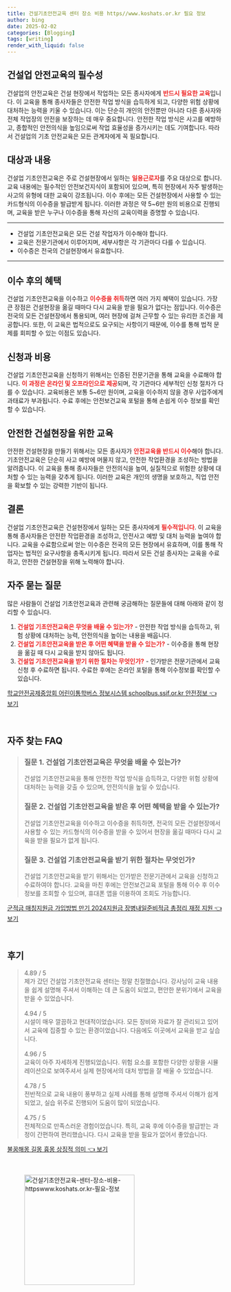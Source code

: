 ```yaml
---
title: 건설기초안전교육 센터 장소 비용 https//www.koshats.or.kr 필요 정보
author: bing
date: 2025-02-02
categories: [Blogging]
tags: [writing]
render_with_liquid: false
---
```



<h2 id='건설업_안전교육의_필수성'>건설업 안전교육의 필수성</h2>

<p>건설업의 안전교육은 건설 현장에서 작업하는 모든 종사자에게 <b><span style="color: #ee2323;">반드시 필요한 교육</span></b>입니다. 이 교육을 통해 종사자들은 안전한 작업 방식을 습득하게 되고, 다양한 위험 상황에 대처하는 능력을 키울 수 있습니다. 이는 단순히 개인의 안전뿐만 아니라 다른 종사자와 전체 작업장의 안전을 보장하는 데 매우 중요합니다. 안전한 작업 방식은 사고를 예방하고, 종합적인 안전의식을 높임으로써 작업 효율성을 증가시키는 데도 기여합니다. 따라서 건설업의 기초 안전교육은 모든 관계자에게 꼭 필요합니다.</p>

<h2 id='대상과_내용'>대상과 내용</h2>

<p>건설업 기초안전교육은 주로 건설현장에서 일하는 <b><span style="color: #ee2323;">일용근로자</span></b>를 주요 대상으로 합니다. 교육 내용에는 필수적인 안전보건지식이 포함되어 있으며, 특히 현장에서 자주 발생하는 사고의 유형에 대한 교육이 강조됩니다. 이수 후에는 모든 건설현장에서 사용할 수 있는 카드형식의 이수증을 발급받게 됩니다. 이러한 과정은 약 5~6만 원의 비용으로 진행되며, 교육을 받은 누구나 이수증을 통해 자신의 교육이력을 증명할 수 있습니다.</p>

<hr />

<ul>
    <li>건설업 기초안전교육은 모든 건설 작업자가 이수해야 합니다.</li>
    <li>교육은 전문기관에서 이루어지며, 세부사항은 각 기관마다 다를 수 있습니다.</li>
    <li>이수증은 전국의 건설현장에서 유효합니다.</li>
</ul>

<hr />

<h2 id='이수_후의_혜택'>이수 후의 혜택</h2>

<p>건설업 기초안전교육을 이수하고 <b><span style="color: #ee2323;">이수증을 취득</span></b>하면 여러 가지 혜택이 있습니다. 가장 큰 장점은 건설현장을 옮길 때마다 다시 교육을 받을 필요가 없다는 점입니다. 이수증은 전국의 모든 건설현장에서 통용되며, 여러 현장에 걸쳐 근무할 수 있는 유리한 조건을 제공합니다. 또한, 이 교육은 법적으로도 요구되는 사항이기 때문에, 이수를 통해 법적 문제를 회피할 수 있는 이점도 있습니다.</p>

<h2 id='신청과_비용'>신청과 비용</h2>

<p>건설업 기초안전교육을 신청하기 위해서는 인증된 전문기관을 통해 교육을 수료해야 합니다. <b><span style="color: #ee2323;">이 과정은 온라인 및 오프라인으로 제공</span></b>되며, 각 기관마다 세부적인 신청 절차가 다를 수 있습니다. 교육비용은 보통 5~6만 원이며, 교육을 이수하지 않을 경우 사업주에게 과태료가 부과됩니다. 수료 후에는 안전보건교육 포털을 통해 손쉽게 이수 정보를 확인할 수 있습니다.</p>

<h2 id='안전한_건설현장을_위한_교육'>안전한 건설현장을 위한 교육</h2>

<p>안전한 건설현장을 만들기 위해서는 모든 종사자가 <b><span style="color: #ee2323;">안전교육을 반드시 이수</span></b>해야 합니다. 기초안전교육은 단순히 사고 예방에 머물지 않고, 안전한 작업환경을 조성하는 방법을 알려줍니다. 이 교육을 통해 종사자들은 안전의식을 높여, 실질적으로 위험한 상황에 대처할 수 있는 능력을 갖추게 됩니다. 이러한 교육은 개인의 생명을 보호하고, 직업 안전을 확보할 수 있는 강력한 기반이 됩니다.</p>

<h2 id='결론'>결론</h2>

<p>건설업 기초안전교육은 건설현장에서 일하는 모든 종사자에게 <b><span style="color: #ee2323;">필수적입니다</span></b>. 이 교육을 통해 종사자들은 안전한 작업환경을 조성하고, 안전사고 예방 및 대처 능력을 높여야 합니다. 교육을 수료함으로써 얻는 이수증은 전국의 모든 현장에서 유효하며, 이를 통해 작업자는 법적인 요구사항을 충족시키게 됩니다. 따라서 모든 건설 종사자는 교육을 수료하고, 안전한 건설현장을 위해 노력해야 합니다.</p>

<h2 id='자주묻는질문'>자주 묻는 질문</h2>

<p>많은 사람들이 건설업 기초안전교육과 관련해 궁금해하는 질문들에 대해 아래와 같이 정리할 수 있습니다.</p>

<ol>
    <li><b><span style="color: #ee2323;">건설업 기초안전교육은 무엇을 배울 수 있는가?</span></b> - 안전한 작업 방식을 습득하고, 위험 상황에 대처하는 능력, 안전의식을 높이는 내용을 배웁니다.</li>
    <li><b><span style="color: #ee2323;">건설업 기초안전교육을 받은 후 어떤 혜택을 받을 수 있는가?</span></b> - 이수증을 통해 현장을 옮길 때 다시 교육을 받지 않아도 됩니다.</li>
    <li><b><span style="color: #ee2323;">건설업 기초안전교육을 받기 위한 절차는 무엇인가?</span></b> - 인가받은 전문기관에서 교육 신청 후 수료하면 됩니다. 수료한 후에는 온라인 포털을 통해 이수정보를 확인할 수 있습니다.</li>
</ol>


<p><a class="click-button" title="학교안전공제중앙회 어린이통학버스 정보시스템 schoolbus.ssif.or.kr 안전정보" href="https://afficreate.github.io/posts/%ED%95%99%EA%B5%90%EC%95%88%EC%A0%84%EA%B3%B5%EC%A0%9C%EC%A4%91%EC%95%99%ED%9A%8C-%EC%96%B4%EB%A6%B0%EC%9D%B4%ED%86%B5%ED%95%99%EB%B2%84%EC%8A%A4-%EC%A0%95%EB%B3%B4%EC%8B%9C%EC%8A%A4%ED%85%9C-schoolbus.ssif.or.kr-%EC%95%88%EC%A0%84%EC%A0%95%EB%B3%B4/" rel="dofollow">학교안전공제중앙회 어린이통학버스 정보시스템 schoolbus.ssif.or.kr 안전정보 👈 보기</a></p><br>
<h2 id='자주_찾는_FAQ'>자주 찾는 FAQ</h2>
<div itemscope="" itemtype="https://schema.org/FAQPage"> 
<blockquote> 
<div itemscope="" itemprop="mainEntity" itemtype="https://schema.org/Question"> 
<h3 itemprop="name">질문 1. 건설업 기초안전교육은 무엇을 배울 수 있는가?</h3> 
<div itemscope="" itemprop="acceptedAnswer" itemtype="https://schema.org/Answer"> 
<span itemprop="text"> 
<p>건설업 기초안전교육을 통해 안전한 작업 방식을 습득하고, 다양한 위험 상황에 대처하는 능력을 갖출 수 있으며, 안전의식을 높일 수 있습니다.</p> 
</span> 
</div> 
</div> 

<div itemscope="" itemprop="mainEntity" itemtype="https://schema.org/Question"> 
<h3 itemprop="name">질문 2. 건설업 기초안전교육을 받은 후 어떤 혜택을 받을 수 있는가?</h3> 
<div itemscope="" itemprop="acceptedAnswer" itemtype="https://schema.org/Answer"> 
<span itemprop="text"> 
<p>건설업 기초안전교육을 이수하고 이수증을 취득하면, 전국의 모든 건설현장에서 사용할 수 있는 카드형식의 이수증을 받을 수 있어서 현장을 옮길 때마다 다시 교육을 받을 필요가 없게 됩니다.</p> 
</span> 
</div> 
</div> 

<div itemscope="" itemprop="mainEntity" itemtype="https://schema.org/Question"> 
<h3 itemprop="name">질문 3. 건설업 기초안전교육을 받기 위한 절차는 무엇인가?</h3> 
<div itemscope="" itemprop="acceptedAnswer" itemtype="https://schema.org/Answer"> 
<span itemprop="text"> 
<p>건설업 기초안전교육을 받기 위해서는 인가받은 전문기관에서 교육을 신청하고 수료하여야 합니다. 교육을 마친 후에는 안전보건교육 포털을 통해 이수 후 이수 정보를 조회할 수 있으며, 휴대폰 앱을 이용하여 조회도 가능합니다.</p> 
</span> 
</div> 
</div> 
</blockquote> 
</div>
<p><a class="click-button" title="군적금 매칭지원금 가입방법 만기 2024지원금 장병내일준비적금 총정리 재정 지원" href="https://afficreate.github.io/posts/%EA%B5%B0%EC%A0%81%EA%B8%88-%EB%A7%A4%EC%B9%AD%EC%A7%80%EC%9B%90%EA%B8%88-%EA%B0%80%EC%9E%85%EB%B0%A9%EB%B2%95-%EB%A7%8C%EA%B8%B0-2024%EC%A7%80%EC%9B%90%EA%B8%88-%EC%9E%A5%EB%B3%91%EB%82%B4%EC%9D%BC%EC%A4%80%EB%B9%84%EC%A0%81%EA%B8%88-%EC%B4%9D%EC%A0%95%EB%A6%AC-%EC%9E%AC%EC%A0%95-%EC%A7%80%EC%9B%90/" rel="dofollow">군적금 매칭지원금 가입방법 만기 2024지원금 장병내일준비적금 총정리 재정 지원 👈 보기</a></p><br>
<h2 id='후기'>후기</h2>
<div itemscope itemtype="https://schema.org/Product">
  <blockquote>
  <div itemprop="review" itemscope itemtype="https://schema.org/Review">
      <div itemprop="reviewRating" itemscope itemtype="https://schema.org/Rating"> <span itemprop="ratingValue">4.89</span> / <span itemprop="bestRating">5</span> </div>
      <span itemprop="reviewBody">제가 갔던 건설업 기초안전교육 센터는 정말 친절했습니다. 강사님이 교육 내용을 쉽게 설명해 주셔서 이해하는 데 큰 도움이 되었고, 편안한 분위기에서 교육을 받을 수 있었습니다.</span>
  </div>
  <br>
  <div itemprop="review" itemscope itemtype="https://schema.org/Review">
      <div itemprop="reviewRating" itemscope itemtype="https://schema.org/Rating"> <span itemprop="ratingValue">4.94</span> / <span itemprop="bestRating">5</span> </div>
      <span itemprop="reviewBody">시설이 매우 깔끔하고 현대적이었습니다. 모든 장비와 자료가 잘 관리되고 있어서 교육에 집중할 수 있는 환경이었습니다. 다음에도 이곳에서 교육을 받고 싶습니다.</span>
  </div>
  <br>
  <div itemprop="review" itemscope itemtype="https://schema.org/Review">
      <div itemprop="reviewRating" itemscope itemtype="https://schema.org/Rating"> <span itemprop="ratingValue">4.96</span> / <span itemprop="bestRating">5</span> </div>
      <span itemprop="reviewBody">교육이 아주 자세하게 진행되었습니다. 위험 요소를 포함한 다양한 상황을 시뮬레이션으로 보여주셔서 실제 현장에서의 대처 방법을 잘 배울 수 있었습니다.</span>
  </div>
  <br>
  <div itemprop="review" itemscope itemtype="https://schema.org/Review">
      <div itemprop="reviewRating" itemscope itemtype="https://schema.org/Rating"> <span itemprop="ratingValue">4.78</span> / <span itemprop="bestRating">5</span> </div>
      <span itemprop="reviewBody">전반적으로 교육 내용이 풍부하고 실제 사례를 통해 설명해 주셔서 이해가 쉽게 되었고, 실습 위주로 진행되어 도움이 많이 되었습니다.</span>
  </div>
  <br>
  <div itemprop="review" itemscope itemtype="https://schema.org/Review">
      <div itemprop="reviewRating" itemscope itemtype="https://schema.org/Rating"> <span itemprop="ratingValue">4.75</span> / <span itemprop="bestRating">5</span> </div>
      <span itemprop="reviewBody">전체적으로 만족스러운 경험이었습니다. 특히, 교육 후에 이수증을 발급받는 과정이 간편하여 편리했습니다. 다시 교육을 받을 필요가 없어서 좋았습니다.</span>
  </div>
  </blockquote>
</div>
<p><a class="click-button" title="불꿈해몽 길몽 흉몽 상징적 의미" href="https://afficreate.github.io/posts/%EB%B6%88%EA%BF%88%ED%95%B4%EB%AA%BD-%EA%B8%B8%EB%AA%BD-%ED%9D%89%EB%AA%BD-%EC%83%81%EC%A7%95%EC%A0%81-%EC%9D%98%EB%AF%B8/" rel="dofollow">불꿈해몽 길몽 흉몽 상징적 의미 👈 보기</a></p><br>
<figure class="image"><img src="https://afficreate.github.io/assets/img/thumbnail/건설기초안전교육-센터-장소-비용-httpswww.koshats.or.kr-필요-정보.webp" alt="건설기초안전교육-센터-장소-비용-httpswww.koshats.or.kr-필요-정보" width="256" height="256"></figure>